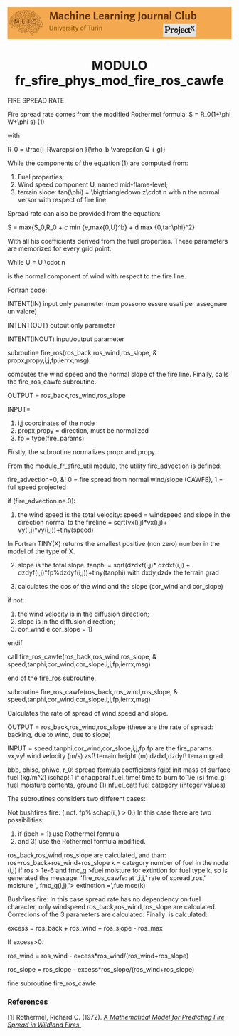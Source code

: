 ![Logo](/Support_Materials/Assets/Logo_MLJC.png)
<h1 align="center">
  MODULO fr_sfire_phys_mod_fire_ros_cawfe
</h1>


FIRE SPREAD RATE

Fire spread rate comes from the modified Rothermel formula:
S = R_0(1+\phi W+\phi s)  (1)

with

R_0 = \frac{I_R\varepsilon }{\rho_b \varepsilon Q_i_g)}

While the components of the equation (1) are computed from:
1) Fuel properties;
2) Wind speed component U, named mid-flame-level;
3) terrain slope: 
tan(\phi) = \bigtriangledown z\cdot n 
with n the normal versor with respect of fire line.

Spread rate can also be provided from the equation:

S = max{S_0,R_0 + c min {e,max{0,U}^b} + d max {0,tan\phi}^2}

With all his coefficients derived from the fuel properties. These parameters are memorized for every grid point.

While 
U = U \cdot n

is the normal component of wind with respect to the fire line.

Fortran code:

INTENT(IN) input only parameter (non possono essere usati per assegnare un valore)

INTENT(OUT) output only parameter

INTENT(INOUT) input/output parameter

subroutine fire_ros(ros_back,ros_wind,ros_slope, & propx,propy,i,j,fp,ierrx,msg)

computes the wind speed and the normal slope of the fire line. Finally, calls the fire_ros_cawfe subroutine.

OUTPUT = ros_back,ros_wind,ros_slope

INPUT=

1) i,j coordinates of the node
2) propx,propy = direction, must be normalized
3) fp = type(fire_params)

Firstly, the subroutine normalizes propx and propy.

From the module_fr_sfire_util module, the utility fire_advection is defined:

fire_advection=0, &! 0 = fire spread from normal wind/slope (CAWFE), 1 = full speed projected

if (fire_advection.ne.0):

1) the wind speed is the total velocity:
speed = windspeed and slope in the direction normal to the fireline
= sqrt(vx(i,j)*vx(i,j)+ vy(i,j)*vy(i,j))+tiny(speed)

In Fortran TINY(X) returns the smallest positive (non zero) number in the model of the type of X.

2) slope is the total slope.
tanphi = sqrt(dzdxf(i,j)* dzdxf(i,j) + dzdyf(i,j)*fp%dzdyf(i,j))+tiny(tanphi)
with dxdy,dzdx the terrain grad

3) calculates the cos of the wind and the slope (cor_wind and cor_slope)

if not:

1) the wind velocity is in the diffusion direction;
2) slope is in the diffusion direction;
3) cor_wind e cor_slope = 1)

endif

call fire_ros_cawfe(ros_back,ros_wind,ros_slope, & speed,tanphi,cor_wind,cor_slope,i,j,fp,ierrx,msg)

end of the fire_ros subroutine.


subroutine fire_ros_cawfe(ros_back,ros_wind,ros_slope, & speed,tanphi,cor_wind,cor_slope,i,j,fp,ierrx,msg)

Calculates the rate of spread of wind speed and slope.

OUTPUT = ros_back,ros_wind,ros_slope (these are the rate of spread: backing, due to wind, due to slope)

INPUT = speed,tanphi,cor_wind,cor_slope,i,j,fp
fp are the fire_params:
vx,vy! wind velocity (m/s)
zsf! terrain height (m)
dzdxf,dzdyf! terrain grad


bbb, phisc, phiwc, r_0! spread formula coefficients
fgip! init mass of surface fuel (kg/m^2)
ischap! 1 if chapparal
fuel_time! time to burn to 1/e (s)
fmc_g! fuel moisture contents, ground (1)
nfuel_cat! fuel category (integer values)

The subroutines considers two different cases:

Not bushfires fire: (.not. fp%ischap(i,j) > 0.)
In this case there are two possibilities:
1) if (ibeh = 1) use Rothermel formula
2) and 3) use the Rothermel formula modified.

ros_back,ros_wind,ros_slope are calculated, and than:
ros=ros_back+ros_wind+ros_slope
k = category number of fuel in the node (i,j)
if ros > 1e-6 and fmc_g >fuel moisture for extintion for fuel type k, so is generated the message:
'fire_ros_cawfe: at ',i,j,' rate of spread',ros,' moisture ', fmc_g(i,j),'> extinction =',fuelmce(k)

Bushfires fire:
In this case spread rate has no dependency on fuel character, only windspeed
ros_back,ros_wind,ros_slope are calculated.
Correcions of the 3 parameters are calculated:
Finally: is calculated:

excess = ros_back + ros_wind + ros_slope - ros_max

If excess>0:

ros_wind = ros_wind - excess*ros_wind/(ros_wind+ros_slope)

ros_slope = ros_slope - excess*ros_slope/(ros_wind+ros_slope)

fine subroutine fire_ros_cawfe

###  References
<a id="1">[1]</a>
Rothermel, Richard C. (1972).
[_A Mathematical Model for Predicting Fire
Spread in Wildland Fires._](http://www.treesearch.fs.fed.us/pubs/32533)


